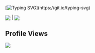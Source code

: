 [![Typing SVG](https://readme-typing-svg.herokuapp.com?color=%2336BCF7&center=true&vCenter=true&width=600&lines=Hi!+I+am+fangruijia+😈+;+Welcome+to+My+Profile!+;I+like+compouter;And,+Always+want+to+learn+new+things+;)](https://git.io/typing-svg)

<img align="center" src="https://github-readme-stats.vercel.app/api?username=fangruijia&show_icons=true&hide_title=true&count_private=true"/> | <img align="center" src="https://github-readme-stats.vercel.app/api/top-langs/?username=fangruijia&layout=compact"/>

## Profile Views
![](https://moe-counter.glitch.me/get/@fangruijia.github.readme)
